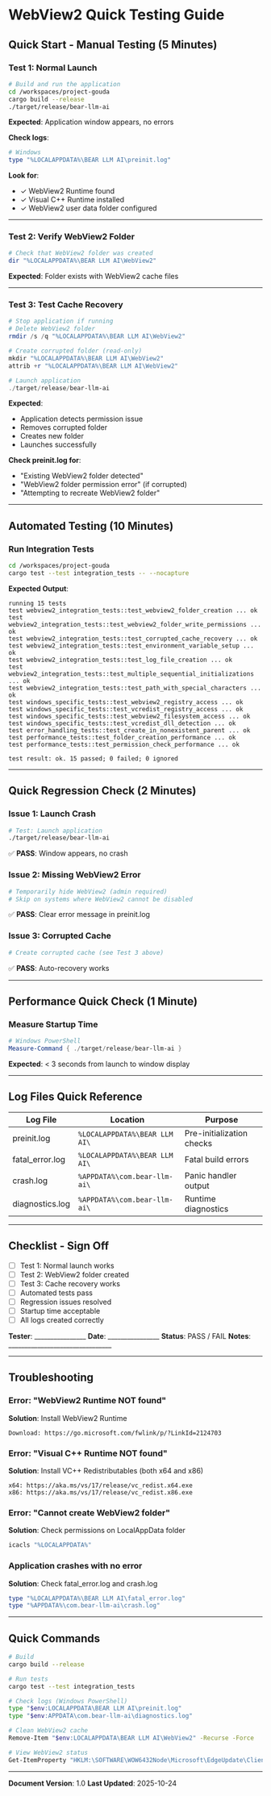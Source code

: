 # WebView2 Quick Testing Guide

## Quick Start - Manual Testing (5 Minutes)

### Test 1: Normal Launch
```bash
# Build and run the application
cd /workspaces/project-gouda
cargo build --release
./target/release/bear-llm-ai
```

**Expected**: Application window appears, no errors

**Check logs**:
```powershell
# Windows
type "%LOCALAPPDATA%\BEAR LLM AI\preinit.log"
```

**Look for**:
- ✓ WebView2 Runtime found
- ✓ Visual C++ Runtime installed
- ✓ WebView2 user data folder configured

---

### Test 2: Verify WebView2 Folder
```powershell
# Check that WebView2 folder was created
dir "%LOCALAPPDATA%\BEAR LLM AI\WebView2"
```

**Expected**: Folder exists with WebView2 cache files

---

### Test 3: Test Cache Recovery
```powershell
# Stop application if running
# Delete WebView2 folder
rmdir /s /q "%LOCALAPPDATA%\BEAR LLM AI\WebView2"

# Create corrupted folder (read-only)
mkdir "%LOCALAPPDATA%\BEAR LLM AI\WebView2"
attrib +r "%LOCALAPPDATA%\BEAR LLM AI\WebView2"

# Launch application
./target/release/bear-llm-ai
```

**Expected**:
- Application detects permission issue
- Removes corrupted folder
- Creates new folder
- Launches successfully

**Check preinit.log for**:
- "Existing WebView2 folder detected"
- "WebView2 folder permission error" (if corrupted)
- "Attempting to recreate WebView2 folder"

---

## Automated Testing (10 Minutes)

### Run Integration Tests
```bash
cd /workspaces/project-gouda
cargo test --test integration_tests -- --nocapture
```

**Expected Output**:
```
running 15 tests
test webview2_integration_tests::test_webview2_folder_creation ... ok
test webview2_integration_tests::test_webview2_folder_write_permissions ... ok
test webview2_integration_tests::test_corrupted_cache_recovery ... ok
test webview2_integration_tests::test_environment_variable_setup ... ok
test webview2_integration_tests::test_log_file_creation ... ok
test webview2_integration_tests::test_multiple_sequential_initializations ... ok
test webview2_integration_tests::test_path_with_special_characters ... ok
test windows_specific_tests::test_webview2_registry_access ... ok
test windows_specific_tests::test_vcredist_registry_access ... ok
test windows_specific_tests::test_webview2_filesystem_access ... ok
test windows_specific_tests::test_vcredist_dll_detection ... ok
test error_handling_tests::test_create_in_nonexistent_parent ... ok
test performance_tests::test_folder_creation_performance ... ok
test performance_tests::test_permission_check_performance ... ok

test result: ok. 15 passed; 0 failed; 0 ignored
```

---

## Quick Regression Check (2 Minutes)

### Issue 1: Launch Crash
```bash
# Test: Launch application
./target/release/bear-llm-ai
```
✅ **PASS**: Window appears, no crash

### Issue 2: Missing WebView2 Error
```powershell
# Temporarily hide WebView2 (admin required)
# Skip on systems where WebView2 cannot be disabled
```
✅ **PASS**: Clear error message in preinit.log

### Issue 3: Corrupted Cache
```powershell
# Create corrupted cache (see Test 3 above)
```
✅ **PASS**: Auto-recovery works

---

## Performance Quick Check (1 Minute)

### Measure Startup Time
```powershell
# Windows PowerShell
Measure-Command { ./target/release/bear-llm-ai }
```

**Expected**: < 3 seconds from launch to window display

---

## Log Files Quick Reference

| Log File | Location | Purpose |
|----------|----------|---------|
| preinit.log | `%LOCALAPPDATA%\BEAR LLM AI\` | Pre-initialization checks |
| fatal_error.log | `%LOCALAPPDATA%\BEAR LLM AI\` | Fatal build errors |
| crash.log | `%APPDATA%\com.bear-llm-ai\` | Panic handler output |
| diagnostics.log | `%APPDATA%\com.bear-llm-ai\` | Runtime diagnostics |

---

## Checklist - Sign Off

- [ ] Test 1: Normal launch works
- [ ] Test 2: WebView2 folder created
- [ ] Test 3: Cache recovery works
- [ ] Automated tests pass
- [ ] Regression issues resolved
- [ ] Startup time acceptable
- [ ] All logs created correctly

**Tester**: ________________
**Date**: ________________
**Status**: PASS / FAIL
**Notes**: ________________________________

---

## Troubleshooting

### Error: "WebView2 Runtime NOT found"
**Solution**: Install WebView2 Runtime
```
Download: https://go.microsoft.com/fwlink/p/?LinkId=2124703
```

### Error: "Visual C++ Runtime NOT found"
**Solution**: Install VC++ Redistributables (both x64 and x86)
```
x64: https://aka.ms/vs/17/release/vc_redist.x64.exe
x86: https://aka.ms/vs/17/release/vc_redist.x86.exe
```

### Error: "Cannot create WebView2 folder"
**Solution**: Check permissions on LocalAppData folder
```powershell
icacls "%LOCALAPPDATA%"
```

### Application crashes with no error
**Solution**: Check fatal_error.log and crash.log
```powershell
type "%LOCALAPPDATA%\BEAR LLM AI\fatal_error.log"
type "%APPDATA%\com.bear-llm-ai\crash.log"
```

---

## Quick Commands

```bash
# Build
cargo build --release

# Run tests
cargo test --test integration_tests

# Check logs (Windows PowerShell)
type "$env:LOCALAPPDATA\BEAR LLM AI\preinit.log"
type "$env:APPDATA\com.bear-llm-ai\diagnostics.log"

# Clean WebView2 cache
Remove-Item "$env:LOCALAPPDATA\BEAR LLM AI\WebView2" -Recurse -Force

# View WebView2 status
Get-ItemProperty "HKLM:\SOFTWARE\WOW6432Node\Microsoft\EdgeUpdate\Clients\{F3017226-FE2A-4295-8BDF-00C3A9A7E4C5}"
```

---

**Document Version**: 1.0
**Last Updated**: 2025-10-24
